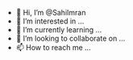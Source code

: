 - 👋 Hi, I’m @SahiImran
- 👀 I’m interested in ...
- 🌱 I’m currently learning ...
- 💞️ I’m looking to collaborate on ...
- 📫 How to reach me ...

<!---
SahiImran/SahiImran is a ✨ special ✨ repository because its `README.md` (this file) appears on your GitHub profile.
You can click the Preview link to take a look at your changes.
--->

